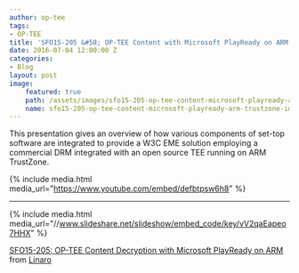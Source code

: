 ```yaml
---
author: op-tee
tags: 
- OP-TEE
title: 'SFO15-205 &#58; OP-TEE Content with Microsoft PlayReady on ARM TrustZone'
date: 2016-07-04 12:00:00 Z
categories:
- Blog
layout: post
image:
    featured: true
    path: /assets/images/sfo15-205-op-tee-content-microsoft-playready-arm-trustzone-image.jpg
    name: sfo15-205-op-tee-content-microsoft-playready-arm-trustzone-image.jpg
---
```


This presentation gives an overview of how various components of set-top software are integrated to provide a W3C EME solution employing a commercial DRM integrated with an open source TEE running on ARM TrustZone.

{% include media.html media_url="https://www.youtube.com/embed/defbtpsw6h8" %}

--------

{% include media.html media_url="//www.slideshare.net/slideshow/embed_code/key/vV2qaEapeo7HHX" %}

[SFO15-205: OP-TEE Content Decryption with Microsoft PlayReady on ARM](https://www.slideshare.net/linaroorg/sfo15205-optee-content-decryption-with-microsoft-playready-on-arm-53111683) from [Linaro](http://www.slideshare.net/linaroorg)  
